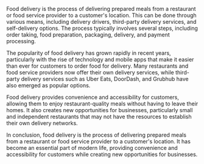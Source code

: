 
Food delivery is the process of delivering prepared meals from a restaurant or food service provider to a customer's location. This can be done through various means, including delivery drivers, third-party delivery services, and self-delivery options. The process typically involves several steps, including order taking, food preparation, packaging, delivery, and payment processing.

The popularity of food delivery has grown rapidly in recent years, particularly with the rise of technology and mobile apps that make it easier than ever for customers to order food for delivery. Many restaurants and food service providers now offer their own delivery services, while third-party delivery services such as Uber Eats, DoorDash, and Grubhub have also emerged as popular options.

Food delivery provides convenience and accessibility for customers, allowing them to enjoy restaurant-quality meals without having to leave their homes. It also creates new opportunities for businesses, particularly small and independent restaurants that may not have the resources to establish their own delivery networks.

In conclusion, food delivery is the process of delivering prepared meals from a restaurant or food service provider to a customer's location. It has become an essential part of modern life, providing convenience and accessibility for customers while creating new opportunities for businesses.
